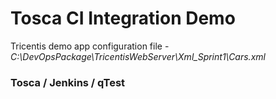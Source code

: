 # Tosca CI Integration Demo

Tricentis demo app configuration file - _C:\DevOpsPackage\TricentisWebServer\Xml_Sprint1\Cars.xml_

### Tosca / Jenkins / qTest


